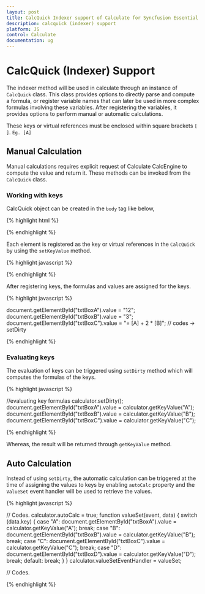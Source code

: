 ```yaml
---
layout: post
title: CalcQuick Indexer support of Calculate for Syncfusion Essential JS
description: calcquick (indexer) support
platform: JS
control: Calculate
documentation: ug
---
```


# CalcQuick (Indexer) Support
The indexer method will be used in calculate through an instance of `CalcQuick` class. This class provides options to directly parse and compute a formula, or register variable names that can later be used in more complex formulas involving these variables. After registering the variables, it provides options to perform manual or automatic calculations.

These keys or virtual references must be enclosed within square brackets `[ ]`. `Eg. [A]`

## Manual Calculation
Manual calculations requires explicit request of Calculate CalcEngine to compute the value and return it. These methods can be invoked from the `CalcQuick` class.

### Working with keys 

CalcQuick object can be created in the `body` tag like below,

{% highlight html %}

<script type="text/javascript">

 // … other codes
 
 var calculator = new CalcQuick();

// .. other codes. 

</script>

{% endhighlight %}

Each element is registered as the key or virtual references in the `CalcQuick` by using the `setKeyValue` method.

{% highlight javascript %}

<script type="text/javascript">

 // … other codes
 var calculator = new CalcQuick();
 calculator.setKeyValue("A", document.getElementById("txtBoxA").value);
 calculator.setKeyValue("B", document.getElementById("txtBoxB").value);
 calculator.setKeyValue("C", document.getElementById("txtBoxC").value);

 // .. other codes.

</script>

{% endhighlight %}

After registering keys, the formulas and values are assigned for the keys.

{% highlight javascript %}

document.getElementById("txtBoxA").value = "12"; 
document.getElementById("txtBoxB").value = "3"; 
document.getElementById("txtBoxC").value = "= [A] + 2 * [B]"; 
// codes -> setDirty

{% endhighlight %}

### Evaluating keys

The evaluation of keys can be triggered using `setDirty` method which will computes the formulas of the keys.

{% highlight javascript %}

//evaluating key formulas
calculator.setDirty(); 
document.getElementById("txtBoxA").value = calculator.getKeyValue("A"); 
document.getElementById("txtBoxB").value = calculator.getKeyValue("B"); 
document.getElementById("txtBoxC").value = calculator.getKeyValue("C");

{% endhighlight %}



Whereas, the result will be returned through `getKeyValue` method.

## Auto Calculation

Instead of using `setDirty`, the automatic calculation can be triggered at the time of assigning the values to keys by enabling `autoCalc` property and the `ValueSet` event handler will be used to retrieve the values.

{% highlight javascript %}

// Codes. 
calculator.autoCalc = true; 
function valueSet(event, data) {
 switch (data.key) {
   case "A":
     document.getElementById("txtBoxA").value = calculator.getKeyValue("A");
     break;
   case "B":
     document.getElementById("txtBoxB").value = calculator.getKeyValue("B");
     break;
   case "C":
     document.getElementById("txtBoxC").value = calculator.getKeyValue("C");
     break;
   case "D":
     document.getElementById("txtBoxD").value = calculator.getKeyValue("D");
     break;
   default:
     break;
 }
}
calculator.valueSetEventHandler = valueSet;

// Codes.

{% endhighlight %}

